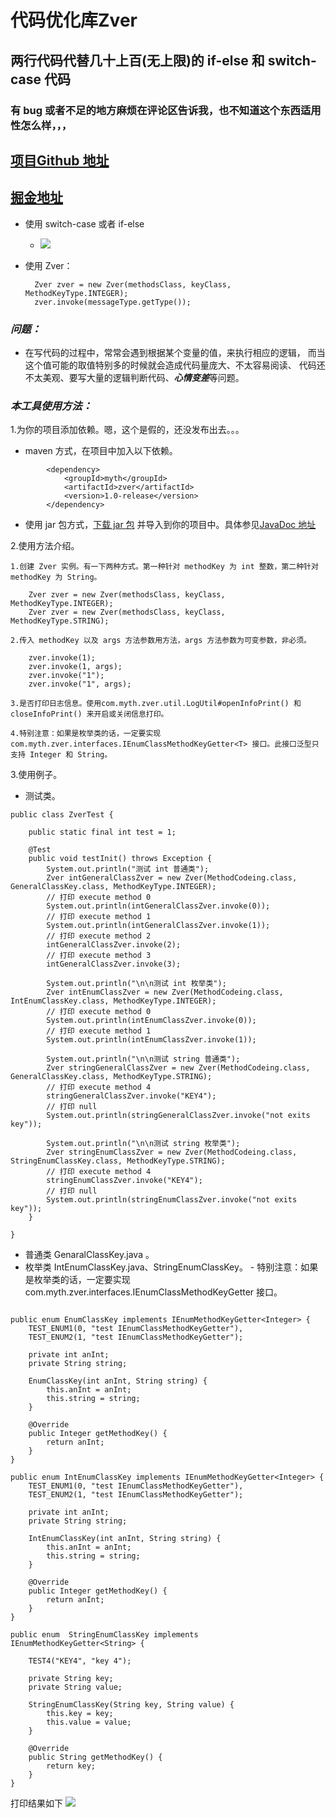 # 代码优化库Zver
## 两行代码代替几十上百(无上限)的 if-else 和 switch-case 代码

### 有 bug 或者不足的地方麻烦在评论区告诉我，也不知道这个东西适用性怎么样，，，
## [项目Github 地址](https://github.com/imythu/Zver)

## [掘金地址](https://juejin.im/post/5d4eefe9f265da03cf7a7db5)
- 使用 switch-case 或者 if-else
    - ![](https://user-gold-cdn.xitu.io/2019/8/11/16c7ccde8f510452?w=598&h=420&f=png&s=316888)
- 使用 Zver：

        Zver zver = new Zver(methodsClass, keyClass, MethodKeyType.INTEGER);
        zver.invoke(messageType.getType());
### *问题：*
- 在写代码的过程中，常常会遇到根据某个变量的值，来执行相应的逻辑，
而当这个值可能的取值特别多的时候就会造成代码量庞大、不太容易阅读、
代码还不太美观、要写大量的逻辑判断代码、***心情变差***等问题。   

### *本工具使用方法：*
1.为你的项目添加依赖。嗯，这个是假的，还没发布出去。。。
   -  maven 方式，在项目中加入以下依赖。
```$xslt
        <dependency>
            <groupId>myth</groupId>
            <artifactId>zver</artifactId>
            <version>1.0-release</version>
        </dependency>
``` 
   - 使用 jar 包方式，[下载 jar 包](https://imyth.top/zver/zver-1.0-release.jar) 并导入到你的项目中。具体参见[JavaDoc 地址](https://imyth.top/zver/JavaDoc)
   
2.使用方法介绍。

    1.创建 Zver 实例。有一下两种方式。第一种针对 methodKey 为 int 整数，第二种针对 methodKey 为 String。
    
        Zver zver = new Zver(methodsClass, keyClass, MethodKeyType.INTEGER);
        Zver zver = new Zver(methodsClass, keyClass, MethodKeyType.STRING);
        
    2.传入 methodKey 以及 args 方法参数用方法，args 方法参数为可变参数，非必须。
    
        zver.invoke(1);
        zver.invoke(1, args);
        zver.invoke("1");
        zver.invoke("1", args);
    
    3.是否打印日志信息。使用com.myth.zver.util.LogUtil#openInfoPrint() 和 closeInfoPrint() 来开启或关闭信息打印。    
    
    4.特别注意：如果是枚举类的话，一定要实现 com.myth.zver.interfaces.IEnumClassMethodKeyGetter<T> 接口。此接口泛型只支持 Integer 和 String。
    
    
3.使用例子。
- 测试类。
```
public class ZverTest {

    public static final int test = 1;

    @Test
    public void testInit() throws Exception {
        System.out.println("测试 int 普通类");
        Zver intGeneralClassZver = new Zver(MethodCodeing.class, GeneralClassKey.class, MethodKeyType.INTEGER);
        // 打印 execute method 0
        System.out.println(intGeneralClassZver.invoke(0));
        // 打印 execute method 1
        System.out.println(intGeneralClassZver.invoke(1));
        // 打印 execute method 2
        intGeneralClassZver.invoke(2);
        // 打印 execute method 3
        intGeneralClassZver.invoke(3);

        System.out.println("\n\n测试 int 枚举类");
        Zver intEnumClassZver = new Zver(MethodCodeing.class, IntEnumClassKey.class, MethodKeyType.INTEGER);
        // 打印 execute method 0
        System.out.println(intEnumClassZver.invoke(0));
        // 打印 execute method 1
        System.out.println(intEnumClassZver.invoke(1));

        System.out.println("\n\n测试 string 普通类");
        Zver stringGeneralClassZver = new Zver(MethodCodeing.class, GeneralClassKey.class, MethodKeyType.STRING);
        // 打印 execute method 4
        stringGeneralClassZver.invoke("KEY4");
        // 打印 null
        System.out.println(stringGeneralClassZver.invoke("not exits key"));

        System.out.println("\n\n测试 string 枚举类");
        Zver stringEnumClassZver = new Zver(MethodCodeing.class, StringEnumClassKey.class, MethodKeyType.STRING);
        // 打印 execute method 4
        stringEnumClassZver.invoke("KEY4");
        // 打印 null
        System.out.println(stringEnumClassZver.invoke("not exits key"));
    }

}
```
- 普通类 GenaralClassKey.java 。
- 枚举类 IntEnumClassKey.java、StringEnumClassKey。
        - 特别注意：如果是枚举类的话，一定要实现 com.myth.zver.interfaces.IEnumClassMethodKeyGetter 接口。
```$xslt

public enum EnumClassKey implements IEnumMethodKeyGetter<Integer> {
    TEST_ENUM1(0, "test IEnumClassMethodKeyGetter"),
    TEST_ENUM2(1, "test IEnumClassMethodKeyGetter");

    private int anInt;
    private String string;

    EnumClassKey(int anInt, String string) {
        this.anInt = anInt;
        this.string = string;
    }

    @Override
    public Integer getMethodKey() {
        return anInt;
    }
}
```
```$xslt
public enum IntEnumClassKey implements IEnumMethodKeyGetter<Integer> {
    TEST_ENUM1(0, "test IEnumClassMethodKeyGetter"),
    TEST_ENUM2(1, "test IEnumClassMethodKeyGetter");

    private int anInt;
    private String string;

    IntEnumClassKey(int anInt, String string) {
        this.anInt = anInt;
        this.string = string;
    }

    @Override
    public Integer getMethodKey() {
        return anInt;
    }
}

```
```$xslt
public enum  StringEnumClassKey implements IEnumMethodKeyGetter<String> {

    TEST4("KEY4", "key 4");

    private String key;
    private String value;

    StringEnumClassKey(String key, String value) {
        this.key = key;
        this.value = value;
    }

    @Override
    public String getMethodKey() {
        return key;
    }
}
```
打印结果如下
![](https://user-gold-cdn.xitu.io/2019/8/11/16c7cc4bb8d2cb7e?w=791&h=476&f=png&s=422706)